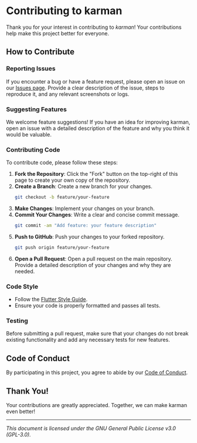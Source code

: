 # Contributing to karman

Thank you for your interest in contributing to *karman*! Your contributions help make this project better for everyone.

## How to Contribute

### Reporting Issues

If you encounter a bug or have a feature request, please open an issue on our [Issues page](https://github.com/surtecha/karman/issues). Provide a clear description of the issue, steps to reproduce it, and any relevant screenshots or logs.

### Suggesting Features

We welcome feature suggestions! If you have an idea for improving karman, open an issue with a detailed description of the feature and why you think it would be valuable.

### Contributing Code

To contribute code, please follow these steps:

1. **Fork the Repository**: Click the "Fork" button on the top-right of this page to create your own copy of the repository.
2. **Create a Branch**: Create a new branch for your changes.
   ```bash
   git checkout -b feature/your-feature
   ```
3. **Make Changes**: Implement your changes on your branch.
4. **Commit Your Changes**: Write a clear and concise commit message.
   ```bash
   git commit -am "Add feature: your feature description"
   ```
5. **Push to GitHub**: Push your changes to your forked repository.
   ```bash
   git push origin feature/your-feature
   ```
6. **Open a Pull Request**: Open a pull request on the main repository. Provide a detailed description of your changes and why they are needed.

### Code Style

- Follow the [Flutter Style Guide](https://flutter.dev/docs/development/tools/formatting).
- Ensure your code is properly formatted and passes all tests.

### Testing

Before submitting a pull request, make sure that your changes do not break existing functionality and add any necessary tests for new features.

## Code of Conduct

By participating in this project, you agree to abide by our [Code of Conduct](CODE_OF_CONDUCT.md).

## Thank You!

Your contributions are greatly appreciated. Together, we can make karman even better!

---

*This document is licensed under the GNU General Public License v3.0 (GPL-3.0).*
